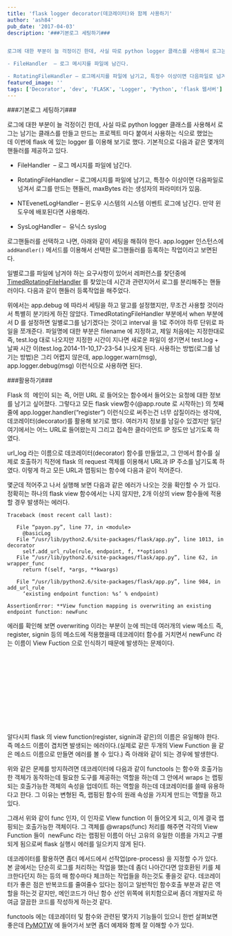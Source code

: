 ```yaml
---
title: 'flask logger decorator(데코레이터)와 함께 사용하기'
author: 'ash84'
pub_date: '2017-04-03'
description: '###기본로그 세팅하기###


로그에 대한 부분이 늘 걱정이긴 한데, 사실 따로 python logger 클래스를 사용해서 로그는 남기는 클래스를 만들고 만드는 프로젝트 마다 붙여서 사용하는 식으로 했었는데 이번에 flask 에 있는 logger 를 이용해 보기로 했다. 기본적으로 다음과 같은 몇개의 핸들러를 제공하고 있다. 

- FileHandler  – 로그 메시지를 파일에 남긴다. 

- RotatingFileHandler – 로그메시지를 파일에 남기고, 특정수 이상이면 다음파일로 넘겨서 로그를 만드는 핸들러, maxByt'
featured_image: ''
tags: ['Decorator', 'dev', 'FLASK', 'Logger', 'Python', 'flask 웹서버']
---
```


###기본로그 세팅하기###


로그에 대한 부분이 늘 걱정이긴 한데, 사실 따로 python logger 클래스를 사용해서 로그는 남기는 클래스를 만들고 만드는 프로젝트 마다 붙여서 사용하는 식으로 했었는데 이번에 flask 에 있는 logger 를 이용해 보기로 했다. 기본적으로 다음과 같은 몇개의 핸들러를 제공하고 있다. 

- FileHandler  – 로그 메시지를 파일에 남긴다. 

- RotatingFileHandler – 로그메시지를 파일에 남기고, 특정수 이상이면 다음파일로 넘겨서 로그를 만드는 핸들러, maxBytes 라는 생성자의 파라미터가 있음.

- NTEvenetLogHandler – 윈도우 시스템의 시스템 이벤트 로그에 남긴다. 만약 윈도우에 배포된다면 사용해라. 

- SysLogHandler –  유닉스 syslog


로그핸들러를 선택하고 나면, 아래와 같이 세팅을 해줘야 한다. app.logger 인스턴스에 `addHandler()` 메서드를 이용해서 선택한 로그핸들러를 등록하는 작업이라고 보면된다. 

<script src="https://gist.github.com/AhnSeongHyun/4c9449a41fdd56494468.js"></script>

일별로그를 파일에 남겨야 하는 요구사항이 있어서 레퍼런스를 찾던중에[TimedRotatingFileHandler](https://docs.python.org/2/library/logging.handlers.html) 를 찾았는데 시간과 관련지어서 로그를 분리해주는 핸들러이다. 다음과 같이 핸들러 등록작업을 해주었다. 

<script src="https://gist.github.com/AhnSeongHyun/4b56641bb81198fb4c67.js"></script>

위에서는 app.debug 에 따라서 세팅을 하고 말고를 설정했지만, 무조건 사용할 것이라서 특별히 분기타게 하진 않았다. TimedRotatingFileHandler 부분에서 when 부분에서 D 를 설정하면 일별로그를 남기겠다는 것이고 interval 을 1로 주어야 하루 단위로 파일을 쪼개준다. 파일명에 대한 부분은 filename 에 지정하고, 제일 처음에는 지정한대로 즉, test.log 대로 나오지만 지정한 시간이 지나면 새로운 파일이 생기면서 test.log + 날짜 시간 이(test.log.2014-11-10_17-23-54 )나오게 된다. 사용하는 방법(로그를 남기는 방법)은 그리 어렵지 않은데, app.logger.warn(msg), app.logger.debug(msg) 이런식으로 사용하면 된다.



###활용하기###


Flask 의  메인이 되는 즉, 어떤 URL 로 들어오는 함수에서 들어오는 요청에 대한 정보를 남기고 싶어졌다. 그렇다고 모든 flask view함수(@app.route 로 시작하는) 의 첫째줄에 app.logger.handler(“register”) 이런식으로 써주는건 너무 삽질이라는 생각에, 데코레이터(decorator)를 활용해 보기로 했다. 여러가지 정보를 남길수 있겠지만 일단 여기에서는 어느 URL로 들어왔는지 그리고 접속한 클라이언트 IP 정도만 남기도록 하였다. 

<script src="https://gist.github.com/AhnSeongHyun/f48ba3f675e147a1a0fc.js"></script>


url_log 라는 이름으로 데코레이터(decorator) 함수를 만들었고, 그 안에서 함수를 실제로 호출하기 직전에 flask 의 request 객체를 이용해서 URL과 IP 주소를 남기도록 하였다. 이렇게 하고 모든 URL과 맵핑되는 함수에 다음과 같이 적어준다. <script src="https://gist.github.com/AhnSeongHyun/f3fcd40e258f585e4878.js"></script>


몇군데 적어주고 나서 실행해 보면 다음과 같은 에러가 나오는 것을 확인할 수 가 있다. 정확히는 하나의 flask view 함수에서는 나지 않지만, 2개 이상의 view 함수들에 적용할 경우 발생하는 에러다. 

```
Traceback (most recent call last):  
  
   File “payon.py”, line 77, in <module>  
     @basicLog  
   File “/usr/lib/python2.6/site-packages/flask/app.py”, line 1013, in decorator  
     self.add_url_rule(rule, endpoint, f, **options)  
   File “/usr/lib/python2.6/site-packages/flask/app.py”, line 62, in wrapper_func  
     return f(self, *args, **kwargs)  
  
   File “/usr/lib/python2.6/site-packages/flask/app.py”, line 984, in add_url_rule  
     ‘existing endpoint function: %s’ % endpoint)  

AssertionError: **View function mapping is overwriting an existing endpoint function: newFunc
```

에러를 확인해 보면 overwriting 이라는 부분이 눈에 띄는데 여러개의 view 메소드 즉, register, signin 등의 메소드에 적용했을때 데코레이터 함수를 거치면서 newFunc 라는 이름이 View Fuction 으로 인식하기 때문에 발생하는 문제이다.

<br/><br/>

<script async src="//pagead2.googlesyndication.com/pagead/js/adsbygoogle.js"></script>
<!-- 페이지내_긴_배너 -->
<ins class="adsbygoogle"
     style="display:inline-block;width:728px;height:90px"
     data-ad-client="ca-pub-8699046198561974"
     data-ad-slot="5480877276"></ins>
<script>
(adsbygoogle = window.adsbygoogle || []).push({});
</script>

<br/>

알다시피 flask 의 view function(register, signin과 같은)의 이름은 유일해야 한다. 즉 메소드 이름이 겹치면 발생되는 에러이다.(실제로 같은 두개의 View Function 을 같은 메소드 이름으로 만들면 에러를 볼 수 있다.) 즉 아래와 같이 되는 경우에 발생한다.

<script src="https://gist.github.com/AhnSeongHyun/c037fe2a1b7e6f922b27.js"></script>

위와 같은 문제를 방지하려면 데코레이터에 다음과 같이 functools 는 함수와 호출가능한 객체가 동작하는데 필요한 도구를 제공하는 역할을 하는데 그 안에서 wraps 는 랩핑되는 호출가능한 객체의 속성을 업데이트 하는 역할을 하는데 데코레이터를 쓸때 유용하다고 한다. 그 이유는 변형된 즉, 랩핑된 함수의 원래 속성을 가지게 만드는 역할을 하고 있다. 

<script src="https://gist.github.com/AhnSeongHyun/013bf0df134a7a8d25f3.js"></script>


그래서 위와 같이 func 인자, 이 인자로 VIew function 이 들어오게 되고, 이게 결국 랩핑되는 호출가능한 객체이다. 그 객체를 @wraps(func) 처리를 해주면 각각의 View Function 들이  newFunc 라는 랩핑된 이름이 아닌 고유의 유일한 이름을 가지고 구별되게 됨으로써 flask 실행시 에러를 일으키지 않게 된다. 
 
데코레이터를 활용하면 좀더 메서드에서 선작업(pre-process) 을 지정할 수가 있다. 본 글에서는 단순히 로그를 처리하는 작업을 했는데 좀더 나아간다면 암호환된 키를 체크한다던지 하는 등의 매 함수마다 체크하는 작업들을 하는것도 좋을것 같다. 데코레이터가 좋은 점은 반복코드를 줄여줄수 있다는 점이고 일반적인 함수호출 부분과 같은 역할을 하는것 같지만, 메인코드가 아닌 함수 선언 위쪽에 위치함으로써 좀더 개발자로 하여금 깔끔한 코드를 작성하게 하는것 같다. 

functools 에는 데코레이터 및 함수와 관련된 몇가지 기능들이 있으니 한번 살펴보면 좋은데 [PyMOTW](http://pymotw.com/2/functools/) 에 들어가서 보면 좀더 예제와 함께 잘 이해할 수가 있다. 

